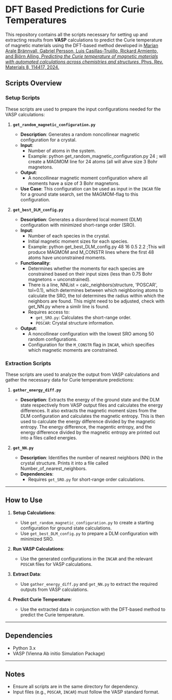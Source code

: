 # DFT Based Predictions for Curie Temperatures

This repository contains all the scripts necessary for setting up and extracting results from **VASP** calculations to predict the Curie temperature of magnetic materials using the DFT-based method developed in [Marian Arale Brännvall, Gabriel Persson, Luis Casillas-Trujillo, Rickard Armiento, and Björn Alling, *Predicting the Curie temperature of magnetic materials with automated calculations across chemistries and structures*, Phys. Rev. Materials 8, 114417, 2024.](https://journals.aps.org/prmaterials/abstract/10.1103/PhysRevMaterials.8.114417)

## Scripts Overview

### **Setup Scripts**
These scripts are used to prepare the input configurations needed for the VASP calculations:

1. **`get_random_magnetic_configuration.py`**  
   - **Description**: Generates a random noncollinear magnetic configuration for a crystal.  
   - **Input**:  
     - Number of atoms in the system.
     - Example: python get_random_magnetic_configuration.py 24 ; will create a MAGMOM line for 24 atoms (all will ahve size 3 Bohr magnetons.
   - **Output**:  
     - A noncollinear magnetic moment configuration where all moments have a size of 3 Bohr magnetons.  
   - **Use Case**: This configuration can be used as input in the `INCAR` file for a ground state search, set the MAGMOM-flag to this configuration.

2. **`get_best_DLM_config.py`**  
   - **Description**: Generates a disordered local moment (DLM) configuration with minimized short-range order (SRO).  
   - **Input**:  
     - Number of each species in the crystal.  
     - Initial magnetic moment sizes for each species.
     - Example: python get_best_DLM_config.py 48 16 0.5 2.2 ;This will produce MAGMOM and M_CONSTR lines where the first 48 atoms have unconstrained moments.
   - **Functionality**:  
     - Determines whether the moments for each species are constrained based on their input sizes (less than 0.75 Bohr magnetons = unconstrained).
     - There is a line, NNList = calc_neighbors(structure, 'POSCAR', tol=0.1), which determines between which neighboring atoms to calculate the SRO, the tol determines the radius within which the neighbors are found. This might need to be adjusted, check with get_NN.py where a similr line is found.   
     - Requires access to:  
       - `get_SRO.py`: Calculates the short-range order.  
       - `POSCAR`: Crystal structure information.  
   - **Output**:  
     - A noncollinear configuration with the lowest SRO among 50 random configurations.  
     - Configuration for the `M_CONSTR` flag in `INCAR`, which specifies which magnetic moments are constrained.  

### **Extraction Scripts**
These scripts are used to analyze the output from VASP calculations and gather the necessary data for Curie temperature predictions:

1. **`gather_energy_diff.py`**  
   - **Description**: Extracts the energy of the ground state and the DLM state respectively from VASP output files and calculates the energy differences. It also extracts the magnetic moment sizes from the DLM configuration and calculates the magnetic entropy. This is then used to calculate the energy difference divided by the magnetic entropy. The energy difference, the magentic entropy, and the energy difference divided by the magnetic entropy are printed out into a files called energies.

2. **`get_NN.py`**  
   - **Description**: Identifies the number of nearest neighbors (NN) in the crystal structure. Prints it into a file called Number_of_nearest_neighbors.
   - **Dependencies**:  
     - Requires `get_SRO.py` for short-range order calculations.

---


## How to Use

1. **Setup Calculations**:
   - Use `get_random_magnetic_configuration.py` to create a starting configuration for ground state calculations.
   - Use `get_best_DLM_config.py` to prepare a DLM configuration with minimized SRO.

2. **Run VASP Calculations**:
   - Use the generated configurations in the `INCAR` and the relevant `POSCAR` files for VASP calculations.

3. **Extract Data**:
   - Use `gather_energy_diff.py` and `get_NN.py` to extract the required outputs from VASP calculations.

4. **Predict Curie Temperature**:
   - Use the extracted data in conjunction with the DFT-based method to predict the Curie temperature.

---

## Dependencies

- Python 3.x
- VASP (Vienna Ab initio Simulation Package)

---

## Notes

- Ensure all scripts are in the same directory for dependency.
- Input files (e.g., `POSCAR`, `INCAR`) must follow the VASP standard format.
